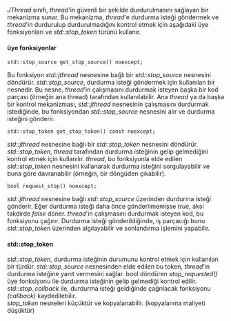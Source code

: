_JThread_ sınıfı, _thread_'in güvenli bir şekilde durdurulmasını sağlayan bir mekanizma sunar. Bu mekanizma, _thread_'e durdurma isteği göndermek ve _thread_'in durdurulup durdurulmadığını kontrol etmek için aşağıdaki üye fonksiyonları ve _std::stop_token_ türünü kullanır.
#### üye fonksiyonlar
```
std::stop_source get_stop_source() noexcept;
```
Bu fonksiyon _std::jthread_ nesnesine bağlı bir _std::stop_source_ nesnesini döndürür. _std::stop_source_, durdurma isteği göndermek için kullanılan bir nesnedir. Bu nesne, _thread_'in çalışmasını durdurmak isteyen başka bir kod parçası (örneğin ana thread) tarafından kullanılabilir. Ana _thread_ ya da başka bir kontrol mekanizması, _std::jthread_ nesnesinin çalışmasını durdurmak istediğinde, bu fonksiyondan _std::stop_source_ nesnesini alır ve durdurma isteğini gönderir.

```
std::stop_token get_stop_token() const noexcept;
```
_std::jthread_ nesnesine bağlı bir _std::stop_token_ nesnesini döndürür. _std::stop_token_, _thread_ tarafından durdurma isteğinin gelip gelmediğini kontrol etmek için kullanılır. _thread_, bu fonksiyonla elde edilen _std::stop_token_ nesnesini kullanarak durdurma isteğini sorgulayabilir ve buna göre davranabilir (örneğin, bir döngüden çıkabilir).

```
bool request_stop() noexcept;
```

_std::jthread_ nesnesine bağlı _std::stop_source_ üzerinden durdurma isteği gönderir. Eğer durdurma isteği daha önce gönderilmemişse _true_, aksi takdirde _false_ döner.
_thread_'in çalışmasını durdurmak isteyen kod, bu fonksiyonu çağırır. Durdurma isteği gönderildiğinde, iş parçacığı bunu _std::stop_token_ üzerinden algılayabilir ve sonlandırma işlemini yapabilir.

#### std::stop_token
_std::stop_token_, durdurma isteğinin durumunu kontrol etmek için kullanılan bir türdür. _std::stop_source_ nesnesinden elde edilen bu token, _thread_'in durdurma isteğine yanıt vermesini sağlar.
bool döndüren _stop_requested()_ üye fonksiyonu ile durdurma isteğinin gelip gelmediği kontrol edilir. <br>
_std::stop_callback_ ile, durdurma isteği geldiğinde çağrılacak fonksiyonu _(callback)_ kaydedilebilir.<br>
_stop_token_ nesneleri küçüktür ve kopyalanabilir. (kopyalanma maliyeti düşüktür)


